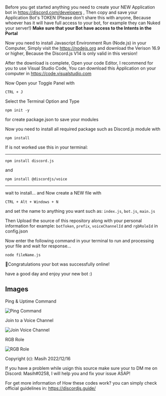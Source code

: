 Before you get started anything you need to create your NEW Application bot in https://discord.com/developers , Then copy and save your Application Bot's TOKEN (Please don't share this with anyone, Because whoever has it will have full access to your bot, for example they can Nuked your server!)
**Make sure that your Bot have access to the Intents in the Portal**

Now you need to install Javascript Environment Run (Node.js) in your Computer, Simply visit the https://nodejs.org and download the Verison 16.9 or higher, Because the Discord.js V14 is only valid in this version!

After the download is complete, Open your code Editor, I recommend for you to use Visual Studio Code, You can download this Application on your computer in https://code.visualstudio.com

Now Open your Toggle Panel with
```
CTRL + J 
```
Select the Terminal Option and Type
```
npm init -y
```
for create package.json to save your modules

Now you need to install all required package such as Discord.js module with
```
npm install
```
If is not worked use this in your terminal:
<hr>

```
npm install discord.js
```
and
```
npm install @discordjs/voice
```

<hr>

wait to install...
and Now create a NEW file with
```
CTRL + Alt + Windows + N
```
and set the name to anything you want such as: `index.js`, `bot.js`, `main.js`

Then Upload the source of this repository along with your personal information for example: `botToken`, `prefix`, `voiceChannelId` and `rgbRoleId` in config.json

Now enter the following command in your terminal to run and processing your file and wait for response...
``` 
node fileName.js
```

🎉Congratulations your bot was successfully online!


have a good day and enjoy your new bot :)



## Images
Ping & Uptime Command 

![Ping Command](https://cdn.discordapp.com/attachments/929430663529119815/1091620278691438602/image.png) 

Join to a Voice Channel 

![Join Voice Channel](https://cdn.discordapp.com/attachments/929430663529119815/1091620505179656262/image.png) 

RGB Role 

![RGB Role](https://cdn.discordapp.com/attachments/929430663529119815/1091621173298745364/image.png)

Copyright (c): Masih 2022/12/16

If you have a problem while usign this source make sure your to DM me on Discord: Masih#0258, I will help you and fix your issue ASAP!

For get more information of How these codes work? you can simply check official guidelines in: https://discordjs.guide/
